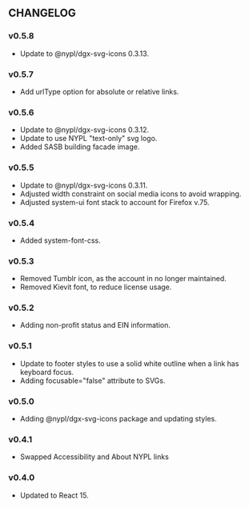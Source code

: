 ## CHANGELOG

### v0.5.8
- Update to @nypl/dgx-svg-icons 0.3.13.

### v0.5.7
- Add urlType option for absolute or relative links.

### v0.5.6
- Update to @nypl/dgx-svg-icons 0.3.12.
- Update to use NYPL "text-only" svg logo.
- Added SASB building facade image.

### v0.5.5
- Update to @nypl/dgx-svg-icons 0.3.11.
- Adjusted width constraint on social media icons to avoid wrapping.
- Adjusted system-ui font stack to account for Firefox v.75.

### v0.5.4
- Added system-font-css.

### v0.5.3
- Removed Tumblr icon, as the account in no longer maintained.
- Removed Kievit font, to reduce license usage.

### v0.5.2
- Adding non-profit status and EIN information.

### v0.5.1
- Update to footer styles to use a solid white outline when a link has keyboard focus.
- Adding focusable="false" attribute to SVGs.

### v0.5.0
- Adding @nypl/dgx-svg-icons package and updating styles.

### v0.4.1
- Swapped Accessibility and About NYPL links

### v0.4.0
- Updated to React 15.
